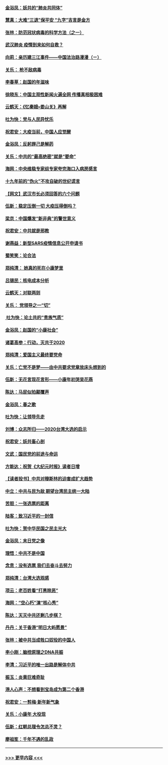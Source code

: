 #### [金浴凤：妖共的“肺炎共同体”](../pages/nsc993/n11829448.md?t=01291911) 
#### [慧真：大难“三退”保平安 “九字”吉言是金方](../pages/nsc993/n11829501.md?t=01291911) 
#### [张林：防范冠状病毒的科学方法（之一）](../pages/nsc993/n11828618.md?t=01291911) 
#### [武汉肺炎 疫情到来如何自救？](../pages/nsc993/n11827632.md?t=01291911) 
#### [向莉：亲历建三江事件——中国法治路漫漫（ㄧ）](../pages/nsc993/n11827190.md?t=01291911) 
#### [关乐： 枪不敌病毒](../pages/nsc993/n11826746.md?t=01291911) 
#### [李春草：赵国的年滋味](../pages/nsc993/n11826321.md?t=01291911) 
#### [徐晓东：中国主观性新闻火遍全网 传播真相极困难](../pages/nsc993/n11826508.md?t=01291911) 
#### [云鹤天：《忆秦娥▪娄山关》再解](../pages/nsc993/n11824682.md?t=01291911) 
#### [吐为快：党与人民异忧乐](../pages/nsc993/n11824660.md?t=01291911) 
#### [祝君安：大疫当前，中国人应觉醒](../pages/nsc993/n11821946.md?t=01291911) 
#### [金浴凤：反躬罪己是解药](../pages/nsc993/n11820280.md?t=01291911) 
#### [关乐：中共的“最高绝密”就是“要命”](../pages/nsc993/n11816946.md?t=01291911) 
#### [海网：中央维稳专家组专家夸完海口入病房感言](../pages/nsc993/n11815138.md?t=01291911) 
#### [十九年前的“伪火”不攻自破的世纪谎言](../pages/nsc993/n11813238.md?t=01291911) 
#### [【网文】武汉市长必须回答的六个问题](../pages/nsc993/n11813848.md?t=01291911) 
#### [伍新：稳定压倒一切 大疫压得倒吗？](../pages/nsc993/n11812634.md?t=01291911) 
#### [梁京：中国爆发“新非典”的警世意义](../pages/nsc993/n11812554.md?t=01291911) 
#### [祝君安：中共就是邪教](../pages/nsc993/n11812431.md?t=01291911) 
#### [谢燕益：新型SARS疫情信息公开申请书](../pages/nsc993/n11808840.md?t=01291911) 
#### [蜀笑笑：论合法](../pages/nsc993/n11808064.md?t=01291911) 
#### [郑纯清： 她真的死在小康梦里](../pages/nsc993/n11806623.md?t=01291911) 
#### [吕锡民：核电成本分析](../pages/nsc993/n11806284.md?t=01291911) 
#### [云鹤天：对联两则](../pages/nsc993/n11805957.md?t=01291911) 
#### [关乐： 党领导之一“切”](../pages/nsc993/n11804505.md?t=01291911) 
#### [ 吐为快：论土共的“贵族气质”](../pages/nsc993/n11804490.md?t=01291911) 
#### [金浴凤：赵国的“小康社会”](../pages/nsc993/n11804452.md?t=01291911) 
#### [诸葛高参：行动，灭共于2020](../pages/nsc993/n11804120.md?t=01291911) 
#### [郑纯清：爱国主义最终要党命](../pages/nsc993/n11802197.md?t=01291911) 
#### [关乐：亡党不是梦——由中共要求党章放床头想到的](../pages/nsc993/n11802156.md?t=01291911) 
#### [伍新：无花言现花言形——小康年初哭吴花燕](../pages/nsc993/n11800044.md?t=01291911) 
#### [陈达：马屁似拍颠覆声](../pages/nsc993/n11800010.md?t=01291911) 
#### [金浴凤：春之歌](../pages/nsc993/n11797687.md?t=01291911) 
#### [吐为快：让领导先走](../pages/nsc993/n11797512.md?t=01291911) 
#### [刘博：众志所归——2020台湾大选的启示](../pages/nsc993/n11796878.md?t=01291911) 
#### [祝君安：妖共畜心剖](../pages/nsc993/n11794273.md?t=01291911) 
#### [文武：国民党的前途与命运](../pages/nsc993/n11794198.md?t=01291911) 
#### [方能达：祝贺《大纪元时报》读者日增](../pages/nsc993/n11793807.md?t=01291911) 
#### [【读者投书】中共对穆斯林的迫害成扩大趋势](../pages/nsc993/n11791371.md?t=01291911) 
#### [中立：中共与民为敌 期望台湾民主统一大陆](../pages/nsc993/n11790392.md?t=01291911) 
#### [苦胆：一张选票的距离](../pages/nsc993/n11788914.md?t=01291911) 
#### [陆客：致习近平的一封信](../pages/nsc993/n11788867.md?t=01291911) 
#### [吐为快：贺中华民国之民主光大](../pages/nsc993/n11788618.md?t=01291911) 
#### [金浴凤：末日党之像](../pages/nsc993/n11787475.md?t=01291911) 
#### [理悟：中共不是中国](../pages/nsc993/n11787463.md?t=01291911) 
#### [念贲：没有选票  我们去奋斗去努力](../pages/nsc993/n11787398.md?t=01291911) 
#### [郑纯清：台湾大选观感](../pages/nsc993/n11786210.md?t=01291911) 
#### [项云：老百姓看“打黑除恶”](../pages/nsc993/n11785398.md?t=01291911) 
#### [海网：“空心朽”演“核心秀”](../pages/nsc993/n11783874.md?t=01291911) 
#### [陈达：天灭中共还剩几步棋？](../pages/nsc993/n11783719.md?t=01291911) 
#### [丹丹：关于香港“明日大屿愿景”](../pages/nsc993/n11783273.md?t=01291911) 
#### [张林：被中共当成牲口奴役的中国人](../pages/nsc993/n11782397.md?t=01291911) 
#### [李小刚：脑控原理之DNA共振](../pages/nsc993/n11780962.md?t=01291911) 
#### [李清：习近平的唯一出路是解体中共](../pages/nsc993/n11780866.md?t=01291911) 
#### [振玉：炎黄巨难奇耻](../pages/nsc993/n11779632.md?t=01291911) 
#### [港人心声：不想看到宝岛成为第二个香港](../pages/nsc993/n11778817.md?t=01291911) 
#### [祝君安：一剪梅‧新年新气象](../pages/nsc993/n11776340.md?t=01291911) 
#### [关乐：小康年 大役现](../pages/nsc993/n11774213.md?t=01291911) 
#### [伍新：红朝总理令怎总不灵？](../pages/nsc993/n11770813.md?t=01291911) 
#### [廖祖笙：千年不遇的乱政](../pages/nsc993/n11770373.md?t=01291911) 

----
#### [ >>> 更早内容 <<< ](../indexes/nsc993-earlier.md)
